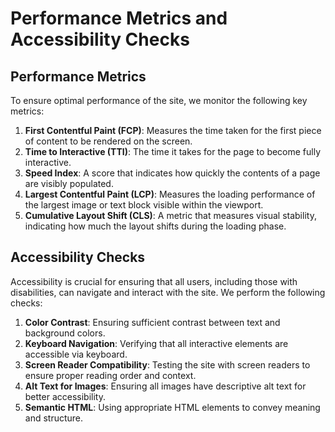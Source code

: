 # Performance Metrics and Accessibility Checks

## Performance Metrics

To ensure optimal performance of the site, we monitor the following key metrics:

1. **First Contentful Paint (FCP)**: Measures the time taken for the first piece of content to be rendered on the screen.
2. **Time to Interactive (TTI)**: The time it takes for the page to become fully interactive.
3. **Speed Index**: A score that indicates how quickly the contents of a page are visibly populated.
4. **Largest Contentful Paint (LCP)**: Measures the loading performance of the largest image or text block visible within the viewport.
5. **Cumulative Layout Shift (CLS)**: A metric that measures visual stability, indicating how much the layout shifts during the loading phase.

## Accessibility Checks

Accessibility is crucial for ensuring that all users, including those with disabilities, can navigate and interact with the site. We perform the following checks:

1. **Color Contrast**: Ensuring sufficient contrast between text and background colors.
2. **Keyboard Navigation**: Verifying that all interactive elements are accessible via keyboard.
3. **Screen Reader Compatibility**: Testing the site with screen readers to ensure proper reading order and context.
4. **Alt Text for Images**: Ensuring all images have descriptive alt text for better accessibility.
5. **Semantic HTML**: Using appropriate HTML elements to convey meaning and structure.
